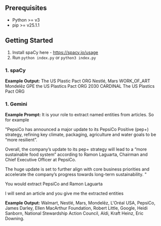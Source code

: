 ## Prerequisites
- Python >= v3
- pip >= v25.1.1

## Getting Started
1. Install spaCy here - https://spacy.io/usage
2. Run `python index.py` or `python3 index.py`

### 1. spaCy
**Example Output:** 
The US Plastic Pact ORG
Nestlé, Mars WORK_OF_ART
Mondelēz GPE
the US Plastics Pact ORG
2030 CARDINAL
The US Plastics Pact ORG

### 1. Gemini
**Example Prompt:** 
It is your role to extract named entities from articles. So for example

"PepsiCo has announced a major update to its PepsiCo Positive (pep+) strategy, refining key climate, packaging, agriculture and water goals to be “more resilient”.

Overall, the company’s update to its pep+ strategy will lead to a “more sustainable food system” according to Ramon Laguarta, Chairman and Chief Executive Officer at PepsiCo.

The huge update is set to further align with core business priorities and accelerate the company’s progress towards long-term sustainability. "

You would extract PepsiCo and Ramon Laguarta

I will send an article and you give me the extracted entities

**Example Output:** 
Walmart, Nestlé, Mars, Mondelēz, L'Oréal USA, PepsiCo, James Darley, Ellen MacArthur Foundation, Robert Little, Google, Heidi Sanborn, National Stewardship Action Council, Aldi, Kraft Heinz, Eric Downing.